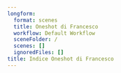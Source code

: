 ```yaml
---
longform:
  format: scenes
  title: Oneshot di Francesco
  workflow: Default Workflow
  sceneFolder: /
  scenes: []
  ignoredFiles: []
title: Indice Oneshot di Francesco
---
```

